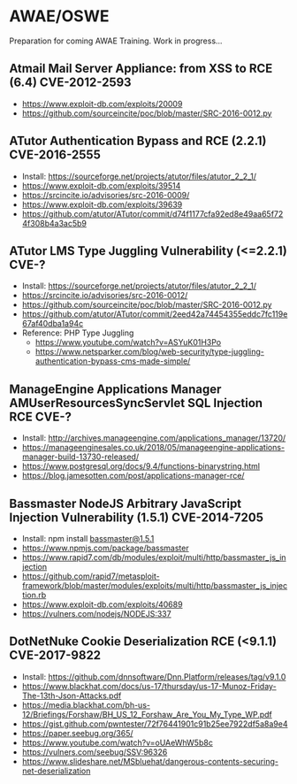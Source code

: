 # AWAE/OSWE

Preparation for coming AWAE Training. 
Work in progress...

## Atmail Mail Server Appliance: from XSS to RCE (6.4) CVE-2012-2593
- https://www.exploit-db.com/exploits/20009
- https://github.com/sourceincite/poc/blob/master/SRC-2016-0012.py

## ATutor Authentication Bypass and RCE (2.2.1) CVE-2016-2555
- Install: https://sourceforge.net/projects/atutor/files/atutor_2_2_1/
- https://www.exploit-db.com/exploits/39514
- https://srcincite.io/advisories/src-2016-0009/
- https://www.exploit-db.com/exploits/39639
- https://github.com/atutor/ATutor/commit/d74f1177cfa92ed8e49aa65f724f308b4a3ac5b9

## ATutor LMS Type Juggling Vulnerability (<=2.2.1) CVE-?
- Install: https://sourceforge.net/projects/atutor/files/atutor_2_2_1/
- https://srcincite.io/advisories/src-2016-0012/
- https://github.com/sourceincite/poc/blob/master/SRC-2016-0012.py
- https://github.com/atutor/ATutor/commit/2eed42a74454355eddc7fc119e67af40dba1a94c
- Reference: PHP Type Juggling
  - https://www.youtube.com/watch?v=ASYuK01H3Po
  - https://www.netsparker.com/blog/web-security/type-juggling-authentication-bypass-cms-made-simple/

## ManageEngine Applications Manager AMUserResourcesSyncServlet SQL Injection RCE CVE-?
- Install: http://archives.manageengine.com/applications_manager/13720/
- https://manageenginesales.co.uk/2018/05/manageengine-applications-manager-build-13730-released/
- https://www.postgresql.org/docs/9.4/functions-binarystring.html
- https://blog.jamesotten.com/post/applications-manager-rce/

## Bassmaster NodeJS Arbitrary JavaScript Injection Vulnerability (1.5.1) CVE-2014-7205
- Install: npm install bassmaster@1.5.1
- https://www.npmjs.com/package/bassmaster
- https://www.rapid7.com/db/modules/exploit/multi/http/bassmaster_js_injection
- https://github.com/rapid7/metasploit-framework/blob/master/modules/exploits/multi/http/bassmaster_js_injection.rb
- https://www.exploit-db.com/exploits/40689
- https://vulners.com/nodejs/NODEJS:337

## DotNetNuke Cookie Deserialization RCE (<9.1.1) CVE-2017-9822
- Install: https://github.com/dnnsoftware/Dnn.Platform/releases/tag/v9.1.0
- https://www.blackhat.com/docs/us-17/thursday/us-17-Munoz-Friday-The-13th-Json-Attacks.pdf
- https://media.blackhat.com/bh-us-12/Briefings/Forshaw/BH_US_12_Forshaw_Are_You_My_Type_WP.pdf
- https://gist.github.com/pwntester/72f76441901c91b25ee7922df5a8a9e4
- https://paper.seebug.org/365/
- https://www.youtube.com/watch?v=oUAeWhW5b8c
- https://vulners.com/seebug/SSV:96326
- https://www.slideshare.net/MSbluehat/dangerous-contents-securing-net-deserialization

